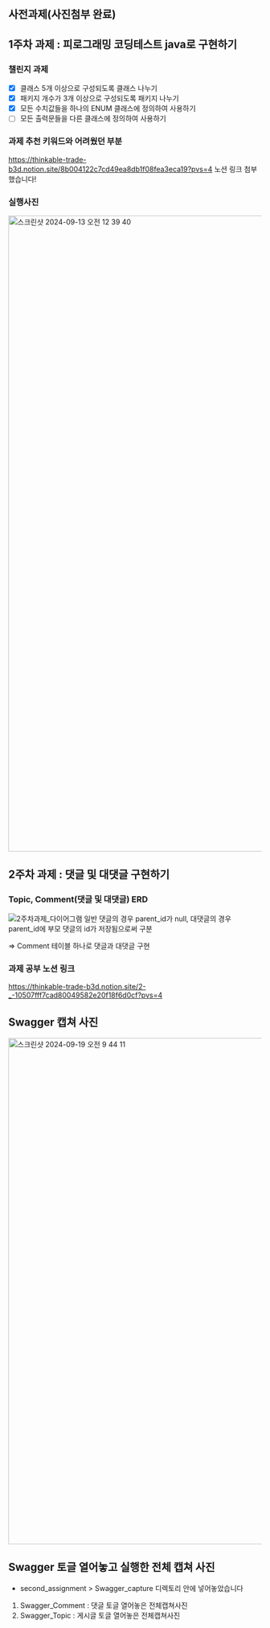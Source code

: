 ## 사전과제(사진첨부 완료)

## 1주차 과제 : 피로그래밍 코딩테스트 java로 구현하기

### 챌린지 과제
- [X] 클래스 5개 이상으로 구성되도록 클래스 나누기
- [X] 패키지 개수가 3개 이상으로 구성되도록 패키지 나누기
- [X] 모든 수치값들을 하나의 ENUM 클래스에 정의하여 사용하기
- [ ] 모든 출력문들을 다른 클래스에 정의하여 사용하기

### 과제 추천 키워드와 어려웠던 부분
https://thinkable-trade-b3d.notion.site/8b004122c7cd49ea8db1f08fea3eca19?pvs=4
노션 링크 첨부했습니다!

### 실행사진
<img width="1265" alt="스크린샷 2024-09-13 오전 12 39 40" src="https://github.com/user-attachments/assets/b335f44d-09d7-4bcb-a958-e3ac45a63d03">


## 2주차 과제 : 댓글 및 대댓글 구현하기
### Topic, Comment(댓글 및 대댓글) ERD
![2주차과제_다이어그램](https://github.com/user-attachments/assets/7782d91c-1cd6-4d2c-9e22-7f826d0a5e01)
일반 댓글의 경우 parent_id가 null, 대댓글의 경우 parent_id에 부모 댓글의 id가 저장됨으로써 구분

=> Comment 테이블 하나로 댓글과 대댓글 구현

### 과제 공부 노션 링크
https://thinkable-trade-b3d.notion.site/2-_-10507fff7cad80049582e20f18f6d0cf?pvs=4

## Swagger 캡쳐 사진
<img width="1007" alt="스크린샷 2024-09-19 오전 9 44 11" src="https://github.com/user-attachments/assets/60c9a0e1-cb04-4336-8771-63d24f0d9d0c">

## Swagger 토글 열어놓고 실행한 전체 캡쳐 사진
- second_assignment > Swagger_capture 디렉토리 안에 넣어놓았습니다
1) Swagger_Comment : 댓글 토글 열어놓은 전체캡쳐사진
2) Swagger_Topic : 게시글 토글 열어놓은 전체캡쳐사진